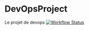 # DevOpsProject
Le projet de devops
[![Workflow Status](https://img.shields.io/github/workflow/status/haskaris/DevOpsProject/CI)](https://shields.io/)
